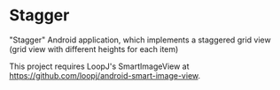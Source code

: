 Stagger
=======

"Stagger" Android application, which implements a staggered grid view (grid view with different heights for each item)

This project requires LoopJ's SmartImageView at https://github.com/loopj/android-smart-image-view.
